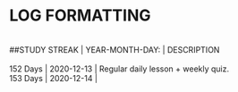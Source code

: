 # LOG FORMATTING<br>
<br>
##STUDY STREAK | YEAR-MONTH-DAY: | DESCRIPTION <br>
<br>
152 Days | 2020-12-13 | Regular daily lesson + weekly quiz. <br>
153 Days | 2020-12-14 | <br>
<br>
